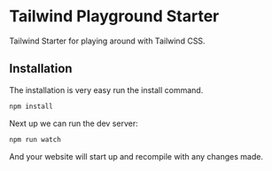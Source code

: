 # Tailwind Playground Starter

Tailwind Starter for playing around with Tailwind CSS.

## Installation

The installation is very easy run the install command.

```bash
npm install
```

Next up we can run the dev server:

```bash
npm run watch
```

And your website will start up and recompile with any changes made.
